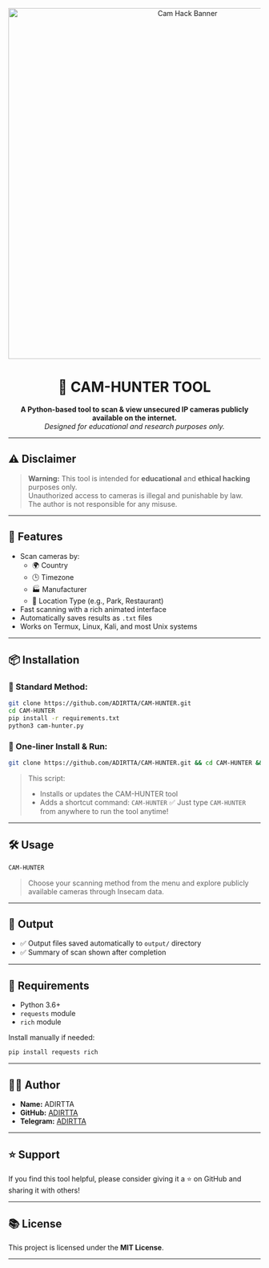 
<p align="center">
  <img src="https://i.postimg.cc/bYgSwgNK/Lucid-Realism-Create-a-highresolution-dark-hackerthemed-banner-0.jpg" alt="Cam Hack Banner" width="700">
</p>

<h1 align="center">📸 CAM-HUNTER TOOL</h1>
<p align="center">
  <strong>A Python-based tool to scan & view unsecured IP cameras publicly available on the internet.</strong><br>
  <em>Designed for educational and research purposes only.</em>
</p>

---

## ⚠️ Disclaimer

> **Warning:** This tool is intended for **educational** and **ethical hacking** purposes only.  
> Unauthorized access to cameras is illegal and punishable by law.  
> The author is not responsible for any misuse.

---

## 🚀 Features

- Scan cameras by:
  - 🌍 Country
  - 🕒 Timezone
  - 🏭 Manufacturer
  - 📍 Location Type (e.g., Park, Restaurant)
- Fast scanning with a rich animated interface
- Automatically saves results as `.txt` files
- Works on Termux, Linux, Kali, and most Unix systems

---

## 📦 Installation

### 🔹 Standard Method:

```bash
git clone https://github.com/ADIRTTA/CAM-HUNTER.git
cd CAM-HUNTER
pip install -r requirements.txt
python3 cam-hunter.py
````

### 🔹 One-liner Install & Run:

```bash
git clone https://github.com/ADIRTTA/CAM-HUNTER.git && cd CAM-HUNTER && pip install -r requirements.txt && python3 cam-hunter.py
```



> This script:
>
> * Installs or updates the CAM-HUNTER tool
> * Adds a shortcut command: `CAM-HUNTER`
>   ✅ Just type `CAM-HUNTER` from anywhere to run the tool anytime!

---

## 🛠 Usage

```bash
CAM-HUNTER
```

> Choose your scanning method from the menu and explore publicly available cameras through Insecam data.

---

## 📁 Output

* ✅ Output files saved automatically to `output/` directory
* ✅ Summary of scan shown after completion

---

## 📌 Requirements

* Python 3.6+
* `requests` module
* `rich` module

Install manually if needed:

```bash
pip install requests rich
```

---

## 👨‍💻 Author

* **Name:** ADIRTTA
* **GitHub:** [ADIRTTA](https://github.com/ADIRTTA)
* **Telegram:** [ADIRTTA](https://www.facebook.com/ADIRTTA)

---

## ⭐ Support

If you find this tool helpful, please consider giving it a ⭐ on GitHub and sharing it with others!

---

## 📚 License

This project is licensed under the **MIT License**.

---

